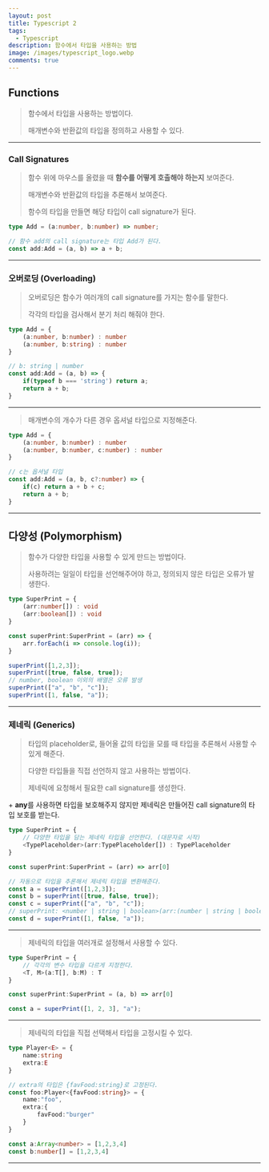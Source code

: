 ```yaml
---
layout: post
title: Typescript 2
tags:
  - Typescript
description: 함수에서 타입을 사용하는 방법
image: /images/typescript_logo.webp
comments: true
---
```




## Functions

> 함수에서 타입을 사용하는 방법이다.
> 
> 매개변수와 반환값의 타입을 정의하고 사용할 수 있다.

---

### Call Signatures

> 함수 위에 마우스를 올렸을 때 **함수를 어떻게 호출해야 하는지** 보여준다.
> 
> 매개변수와 반환값의 타입을 추론해서 보여준다.
> 
> 함수의 타입을 만들면 해당 타입이 call signature가 된다.

```typescript
type Add = (a:number, b:number) => number;

// 함수 add의 call signature는 타입 Add가 된다.
const add:Add = (a, b) => a + b;
```




---


### 오버로딩 (Overloading)

> 오버로딩은 함수가 여러개의 call signature를 가지는 함수를 말한다.
> 
> 각각의 타입을 검사해서 분기 처리 해줘야 한다.

```typescript
type Add = {
	(a:number, b:number) : number
	(a:number, b:string) : number
}

// b: string | number
const add:Add = (a, b) => {
	if(typeof b === 'string') return a;
	return a + b;
}
```

---

> 매개변수의 개수가 다른 경우 옵셔널 타입으로 지정해준다.

```typescript
type Add = {
	(a:number, b:number) : number
	(a:number, b:number, c:number) : number
}

// c는 옵셔널 타입
const add:Add = (a, b, c?:number) => {
	if(c) return a + b + c;
	return a + b;
}
```


---


## 다양성 (Polymorphism)

> 함수가 다양한 타입을 사용할 수 있게 만드는 방법이다.
> 
> 사용하려는 일일이 타입을 선언해주어야 하고, 정의되지 않은 타입은 오류가 발생한다.

```typescript
type SuperPrint = {
	(arr:number[]) : void
	(arr:boolean[]) : void
}

const superPrint:SuperPrint = (arr) => {
	arr.forEach(i => console.log(i));
}

superPrint([1,2,3]);
superPrint([true, false, true]);
// number, boolean 이외의 배열은 오류 발생
superPrint(["a", "b", "c"]);
superPrint([1, false, "a"]);
```


---

### 제네릭 (Generics)

> 타입의 placeholder로, 들어올 값의 타입을 모를 때 타입을 추론해서 사용할 수 있게 해준다.
> 
> 다양한 타입들을 직접 선언하지 않고 사용하는 방법이다.
> 
> 제네릭에 요청해서 필요한 call signature를 생성한다.

\+ **any**를 사용하면 타입을 보호해주지 않지만 제네릭은 만들어진 call signature의 타입 보호를 받는다.

```typescript
type SuperPrint = {
	// 다양한 타입을 담는 제네릭 타입을 선언한다. (대문자로 시작)
	<TypePlaceholder>(arr:TypePlaceholder[]) : TypePlaceholder
}

const superPrint:SuperPrint = (arr) => arr[0]

// 자동으로 타입을 추론해서 제네릭 타입을 변환해준다.
const a = superPrint([1,2,3]);
const b = superPrint([true, false, true]);
const c = superPrint(["a", "b", "c"]);
// superPrint: <number | string | boolean>(arr:(number | string | boolean)[]) => number | string | boolean
const d = superPrint([1, false, "a"]);
```


---


> 제네릭의 타입을 여러개로 설정해서 사용할 수 있다.
```typescript
type SuperPrint = {
	// 각각의 변수 타입을 다르게 지정한다.
	<T, M>(a:T[], b:M) : T
}

const superPrint:SuperPrint = (a, b) => arr[0]

const a = superPrint([1, 2, 3], "a");
```

---

> 제네릭의 타입을 직접 선택해서 타입을 고정시킬 수 있다.

```typescript
type Player<E> = {
	name:string
	extra:E
}

// extra의 타입은 {favFood:string}로 고정된다.
const foo:Player<{favFood:string}> = {
	name:"foo",
	extra:{
		favFood:"burger"
	}
}

const a:Array<number> = [1,2,3,4]
const b:number[] = [1,2,3,4]
```


---






